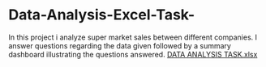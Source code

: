 # Data-Analysis-Excel-Task- 
In this project i analyze super market sales between different companies.
I answer questions regarding the data given followed by a summary dashboard illustrating the questions answered. 
[DATA ANALYSIS TASK.xlsx](https://github.com/EliWilborn/Data-Analysis-Excel-Task-/files/10927754/DATA.ANALYSIS.TASK.xlsx)
